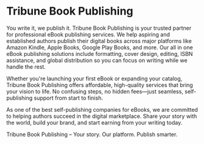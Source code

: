 # Tribune Book Publishing

You write it, we publish it. Tribune Book Publishing is your trusted partner for professional eBook publishing services. We help aspiring and established authors publish their digital books across major platforms like Amazon Kindle, Apple Books, Google Play Books, and more. Our all in one eBook publishing solutions include formatting, cover design, editing, ISBN assistance, and global distribution so you can focus on writing while we handle the rest.

Whether you're launching your first eBook or expanding your catalog, Tribune Book Publishing offers affordable, high-quality services that bring your vision to life. No confusing steps, no hidden fees—just seamless, self-publishing support from start to finish.

As one of the best self-publishing companies for eBooks, we are committed to helping authors succeed in the digital marketplace. Share your story with the world, build your brand, and start earning from your writing today.

Tribune Book Publishing – Your story. Our platform. Publish smarter.
